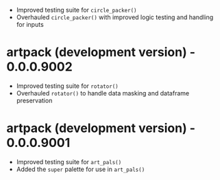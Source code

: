 * Improved testing suite for `circle_packer()`
* Overhauled `circle_packer()` with improved logic testing and handling for inputs

# artpack (development version) - 0.0.0.9002

* Improved testing suite for `rotator()`
* Overhauled `rotator()` to handle data masking and dataframe preservation

# artpack (development version) - 0.0.0.9001

* Improved testing suite for `art_pals()`
* Added the `super` palette for use in `art_pals()`

